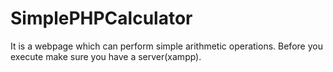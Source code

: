 # SimplePHPCalculator
It is a webpage which can perform simple arithmetic operations.
Before you execute make sure you have a server(xampp).
